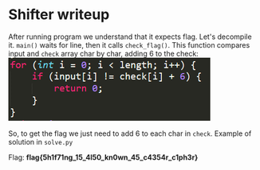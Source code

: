 # Shifter writeup
After running program we understand that it expects flag. Let's decompile it.
`main()` waits for line, then it calls `check_flag()`. This function compares input and `check` array char by char, adding 6 to the check:
![](/junior/reverse/Shifter/solution/static/code.png)

So, to get the flag we just need to add 6 to each char in `check`. Example of solution in `solve.py`

Flag: **flag{5h1f71ng_15_4l50_kn0wn_45_c4354r_c1ph3r}**
